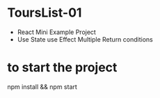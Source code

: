 # ToursList-01
* React Mini Example  Project
* Use State
use Effect
Multiple Return
conditions

# to start the project 
npm install && npm start

